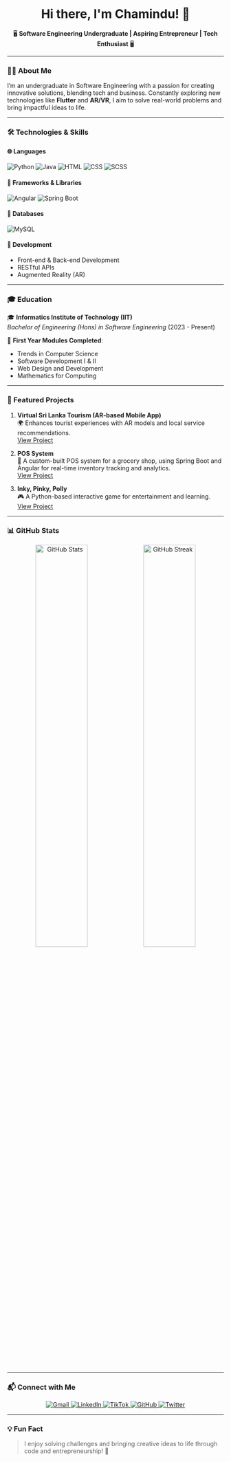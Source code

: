 <h1 align="center">Hi there, I'm Chamindu! 👋</h1>
<p align="center">🖥️ <b>Software Engineering Undergraduate | Aspiring Entrepreneur | Tech Enthusiast</b> 🖥️</p>

---

### 👨‍💻 About Me
I’m an undergraduate in Software Engineering with a passion for creating innovative solutions, blending tech and business. Constantly exploring new technologies like **Flutter** and **AR/VR**, I aim to solve real-world problems and bring impactful ideas to life.

---

### 🛠️ Technologies & Skills

#### 🌐 Languages
<p>
  <img src="https://img.icons8.com/color/48/000000/python.png" alt="Python" title="Python"/>
  <img src="https://img.icons8.com/color/48/000000/java-coffee-cup-logo.png" alt="Java" title="Java"/>
  <img src="https://img.icons8.com/color/48/000000/html-5--v1.png" alt="HTML" title="HTML"/>
  <img src="https://img.icons8.com/color/48/000000/css3.png" alt="CSS" title="CSS"/>
  <img src="https://img.icons8.com/color/48/000000/sass.png" alt="SCSS" title="SCSS"/>
</p>

#### 🧰 Frameworks & Libraries
<p>
  <img src="https://img.icons8.com/color/48/000000/angularjs.png" alt="Angular" title="Angular"/>
  <img src="https://img.icons8.com/color/48/000000/spring-logo.png" alt="Spring Boot" title="Spring Boot"/>
</p>

#### 💾 Databases
<p>
  <img src="https://img.icons8.com/ios-filled/50/4479A1/mysql-logo.png" alt="MySQL" title="MySQL"/>
</p>

#### 🔧 Development
- Front-end & Back-end Development  
- RESTful APIs  
- Augmented Reality (AR)

---

### 🎓 Education
🎓 **Informatics Institute of Technology (IIT)**  
_Bachelor of Engineering (Hons) in Software Engineering_ (2023 - Present)

📘 **First Year Modules Completed**:  
- Trends in Computer Science  
- Software Development I & II  
- Web Design and Development  
- Mathematics for Computing  

---

### 🌟 Featured Projects
1. **Virtual Sri Lanka Tourism (AR-based Mobile App)**  
   🌍 Enhances tourist experiences with AR models and local service recommendations.  
   [View Project](#)  

2. **POS System**  
   🛒 A custom-built POS system for a grocery shop, using Spring Boot and Angular for real-time inventory tracking and analytics.  
   [View Project](#)  

3. **Inky, Pinky, Polly**  
   🎮 A Python-based interactive game for entertainment and learning.  
   [View Project](#)  

---

### 📊 GitHub Stats
<p align="center">
  <img src="https://github-readme-stats.vercel.app/api?username=Chamii&show_icons=true&theme=radical" alt="GitHub Stats" width="49%" />
  <img src="https://github-readme-streak-stats.herokuapp.com/?user=Chamii&theme=radical" alt="GitHub Streak" width="49%" />
</p>

---

### 📬 Connect with Me
<p align="center">
  <a href="vimethc@gmail.com" target="_blank">
    <img src="https://img.icons8.com/fluency/48/000000/gmail-new.png" alt="Gmail" title="Email Me"/>
  </a>
  <a href="https://www.linkedin.com/in/chamindu-vimeth-01760a2b3/" target="_blank">
    <img src="https://img.icons8.com/color/48/000000/linkedin.png" alt="LinkedIn" title="Connect on LinkedIn"/>
  </a>
  <a href="https://www.tiktok.com/@chamiduvimeth?_t=ZS-8tWNU2nwbUv&_r=1" target="_blank">
    <img src="https://img.icons8.com/color/48/000000/tiktok--v1.png" alt="TikTok" title="Follow on TikTok"/>
  </a>
  <a href="https://github.com/your-profile" target="_blank">
    <img src="https://img.icons8.com/ios-glyphs/48/000000/github.png" alt="GitHub" title="Check out my GitHub"/>
  </a>
  <a href="https://twitter.com/your-handle" target="_blank">
    <img src="https://img.icons8.com/color/48/000000/twitter--v1.png" alt="Twitter" title="Follow me on Twitter"/>
  </a>
</p>

---

### 💡 Fun Fact  
> I enjoy solving challenges and bringing creative ideas to life through code and entrepreneurship! 🚀
